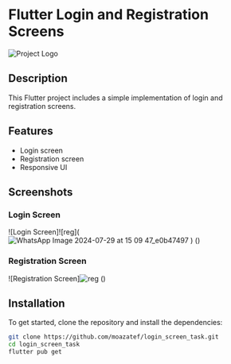 # Flutter Login and Registration Screens

![Project Logo](![logo](https://github.com/user-attachments/assets/5a3fd14a-538a-472b-abcf-11ff5c69ed45)
)

## Description

This Flutter project includes a simple implementation of login and registration screens.

## Features

- Login screen
- Registration screen
- Responsive UI

## Screenshots

### Login Screen
![Login Screen]![reg](![WhatsApp Image 2024-07-29 at 15 09 47_e0b47497](https://github.com/user-attachments/assets/0f688a6e-b580-464d-b4ee-f0c1d27f95ed)
)
()

### Registration Screen
![Registration Screen]![reg](https://github.com/user-attachments/assets/7e863832-b6db-43ee-907e-8bc41855c641)
()

## Installation

To get started, clone the repository and install the dependencies:

```sh
git clone https://github.com/moazatef/login_screen_task.git
cd login_screen_task
flutter pub get
